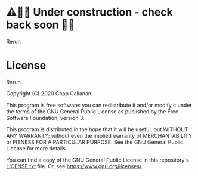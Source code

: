 # ⚠️👷‍♀️ Under construction - check back soon 📼🚧 
Rerun

# License
Rerun

Copyright (C) 2020 Chap Callanan

This program is free software: you can redistribute it and/or modify
it under the terms of the GNU General Public License as published by
the Free Software Foundation, version 3.

This program is distributed in the hope that it will be useful,
but WITHOUT ANY WARRANTY; without even the implied warranty of
MERCHANTABILITY or FITNESS FOR A PARTICULAR PURPOSE.  See the
GNU General Public License for more details.

You can find a copy of the GNU General Public License in this repository's
[LICENSE.txt](LICENSE.txt) file. Or, see <https://www.gnu.org/licenses/>.